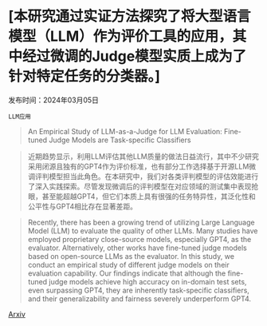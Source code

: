 # [本研究通过实证方法探究了将大型语言模型（LLM）作为评价工具的应用，其中经过微调的Judge模型实质上成为了针对特定任务的分类器。]

发布时间：2024年03月05日

`LLM应用`

> An Empirical Study of LLM-as-a-Judge for LLM Evaluation: Fine-tuned Judge Models are Task-specific Classifiers

> 近期趋势显示，利用LLM评估其他LLM质量的做法日益流行，其中不少研究采用闭源且独有的GPT4作为评价标准，也有部分工作选择基于开源LLM微调评判模型担当此角色。在本研究中，我们对各类评判模型的评估效能进行了深入实践探索。尽管发现微调后的评判模型在对应领域的测试集中表现抢眼，甚至能超越GPT4，但它们本质上具有很强的任务特异性，其泛化性和公平性与GPT4相比存在显著差距。

> Recently, there has been a growing trend of utilizing Large Language Model (LLM) to evaluate the quality of other LLMs. Many studies have employed proprietary close-source models, especially GPT4, as the evaluator. Alternatively, other works have fine-tuned judge models based on open-source LLMs as the evaluator. In this study, we conduct an empirical study of different judge models on their evaluation capability. Our findings indicate that although the fine-tuned judge models achieve high accuracy on in-domain test sets, even surpassing GPT4, they are inherently task-specific classifiers, and their generalizability and fairness severely underperform GPT4.

[Arxiv](https://arxiv.org/abs/2403.02839)